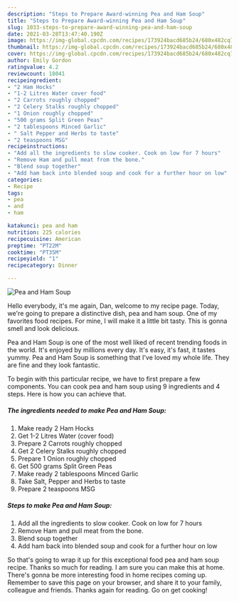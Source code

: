 ```yaml
---
description: "Steps to Prepare Award-winning Pea and Ham Soup"
title: "Steps to Prepare Award-winning Pea and Ham Soup"
slug: 1033-steps-to-prepare-award-winning-pea-and-ham-soup
date: 2021-03-28T13:47:40.190Z
image: https://img-global.cpcdn.com/recipes/173924bacd685b24/680x482cq70/pea-and-ham-soup-recipe-main-photo.jpg
thumbnail: https://img-global.cpcdn.com/recipes/173924bacd685b24/680x482cq70/pea-and-ham-soup-recipe-main-photo.jpg
cover: https://img-global.cpcdn.com/recipes/173924bacd685b24/680x482cq70/pea-and-ham-soup-recipe-main-photo.jpg
author: Emily Gordon
ratingvalue: 4.2
reviewcount: 18041
recipeingredient:
- "2 Ham Hocks"
- "1-2 Litres Water cover food"
- "2 Carrots roughly chopped"
- "2 Celery Stalks roughly chopped"
- "1 Onion roughly chopped"
- "500 grams Split Green Peas"
- "2 tablespoons Minced Garlic"
- " Salt Pepper and Herbs to taste"
- "2 teaspoons MSG"
recipeinstructions:
- "Add all the ingredients to slow cooker. Cook on low for 7 hours"
- "Remove Ham and pull meat from the bone."
- "Blend soup together"
- "Add ham back into blended soup and cook for a further hour on low"
categories:
- Recipe
tags:
- pea
- and
- ham

katakunci: pea and ham 
nutrition: 225 calories
recipecuisine: American
preptime: "PT22M"
cooktime: "PT35M"
recipeyield: "1"
recipecategory: Dinner

---
```



![Pea and Ham Soup](https://img-global.cpcdn.com/recipes/173924bacd685b24/680x482cq70/pea-and-ham-soup-recipe-main-photo.jpg)

Hello everybody, it's me again, Dan, welcome to my recipe page. Today, we're going to prepare a distinctive dish, pea and ham soup. One of my favorites food recipes. For mine, I will make it a little bit tasty. This is gonna smell and look delicious.

Pea and Ham Soup is one of the most well liked of recent trending foods in the world. It's enjoyed by millions every day. It's easy, it's fast, it tastes yummy. Pea and Ham Soup is something that I've loved my whole life. They are fine and they look fantastic.




To begin with this particular recipe, we have to first prepare a few components. You can cook pea and ham soup using 9 ingredients and 4 steps. Here is how you can achieve that.

<!--inarticleads1-->

##### The ingredients needed to make Pea and Ham Soup:

1. Make ready 2 Ham Hocks
1. Get 1-2 Litres Water (cover food)
1. Prepare 2 Carrots roughly chopped
1. Get 2 Celery Stalks roughly chopped
1. Prepare 1 Onion roughly chopped
1. Get 500 grams Split Green Peas
1. Make ready 2 tablespoons Minced Garlic
1. Take  Salt, Pepper and Herbs to taste
1. Prepare 2 teaspoons MSG




<!--inarticleads2-->

##### Steps to make Pea and Ham Soup:

1. Add all the ingredients to slow cooker. Cook on low for 7 hours
1. Remove Ham and pull meat from the bone.
1. Blend soup together
1. Add ham back into blended soup and cook for a further hour on low




So that's going to wrap it up for this exceptional food pea and ham soup recipe. Thanks so much for reading. I am sure you can make this at home. There's gonna be more interesting food in home recipes coming up. Remember to save this page on your browser, and share it to your family, colleague and friends. Thanks again for reading. Go on get cooking!
